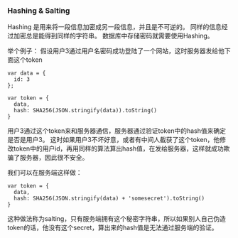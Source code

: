 ### Hashing & Salting

Hashing 是用来将一段信息加密成另一段信息，并且是不可逆的。 同样的信息经过加密总是能得到同样的字符串。 数据库中存储密码就需要使用Hashing。

举个例子：
假设用户3通过用户名密码成功登陆了一个网站，这时服务器发给他下面这个token

```
var data = {
  id: 3
};

var token = {
  data,
  hash: SHA256(JSON.stringify(data)).toString()
}
```
用户3通过这个token来和服务器通信，服务器通过验证token中的hash值来确定是否是用户3。 这时如果用户3不坏好意，或者有中间人截获了这个token，他修改token中的用户id，再用同样的算法算出hash值，在发给服务器，这样就成功欺骗了服务器，因此很不安全。

我们可以在服务端这样做：
```
var token = {
  data,
  hash: SHA256(JSON.stringify(data) + 'somesecret').toString()
}
```
这种做法称为salting，只有服务端拥有这个秘密字符串，所以如果别人自己伪造token的话，他没有这个secret，算出来的hash值是无法通过服务端的验证。